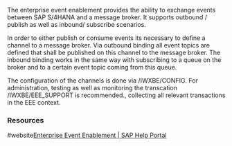 The enterprise event enablement provides the ability to exchange events between SAP S/4HANA and a message broker. It supports outbound / publish as well as inbound/ subscribe scenarios.

In order to either publish or consume events its necessary to define a channel to a message broker. Via outbound binding all event topics are defined that shall be published on this channel to the message broker. The inbound binding works in the same way with subscribing to a queue on the broker and to a certain event topic coming from this queue.

The configuration of the channels is done via /IWXBE/CONFIG. For administration, testing as well as monitoring the transcation /IWXBE/EEE_SUPPORT is recommended., collecting all relevant transactions in the EEE context.
### Resources
#website[Enterprise Event Enablement | SAP Help Portal](https://help.sap.com/docs/SAP_S4HANA_ON-PREMISE/810dfd34f2cc4f39aa8d946b5204fd9c/c200f98fadb64ff1828ed5696c86fca2.html?locale=en-US)